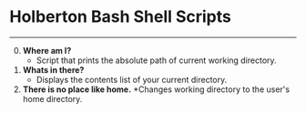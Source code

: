 # Holberton Bash Shell Scripts
---
0. **Where am I?**
   * Script that prints the absolute path of current working directory.
1. **Whats in there?**
   * Displays the contents list of your current directory.
2. **There is no place like home.**
   *Changes working directory to the user's home directory.
